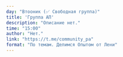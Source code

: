 ```yaml
---
day: "Втооник (✅ Свободная группа)"
title: 'Группа АП'
description: "Описание нет."
time: "15:00"
author: "Нет."
link: "https://t.me/community_pa"
format: "По темам. Делимся Опытом от Лени"
---
```

